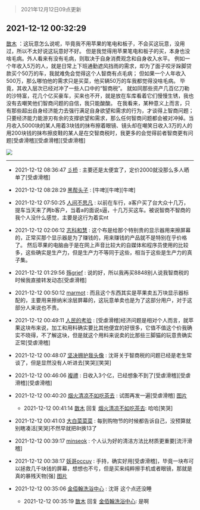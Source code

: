 > 2021年12月12日09点更新
<link rel="stylesheet" href="https://cdn.jsdelivr.net/gh/taotie6/sampleJSON@main/css/photo_show.css">
<meta name="referrer" content="no-referrer" />


 ## 2021-12-12 00:32:29 

 [㪚木](https://www.coolapk.com/feed/32066614?shareKey=YmE3N2U3MTQ3ZWJlNjFiNGRiNDE~) ：这玩意怎么说呢，毕竟我不用苹果的笔电和板子，不会买这玩意，没用过，所以不太好说这玩意好不好。
但是我觉得用苹果笔电和板子的买，本身也没啥毛病。外人看来有没有毛病，则取决于自身消费观念和自身收入水平。
例如一个年收入5万的人，就是日常上下班通勤遮风挡雨的需求<!--break-->，却为了面子咬牙跺脚贷款买个50万的车，我就难免会觉得这个人智商有点毛病；
但如果一个人年收入500万，那么哪怕他的需求只是买菜，他买辆50万的车我都觉得没啥毛病。
毕竟，其收入层次已经对冲了一些人口中的“智商税”。
就如同那些资产几百亿刀勒的沙特富，花几个亿买豪车，买来也不开，就是放在车库看着它们慢慢生锈，我也没有去嘲笑他们智商问题的自信，我只能酸酸。
在我看来，某种意义上而言，只有那些超出自身经济能力去强行满足自身欲望和需求的行为，才谈得上智商问题；只要经济能力能游刃有余的支撑欲望和需求，那么任何智商问题都会被对冲掉。当月收入5000块的某人用着3块钱的抹布擦着眼镜、镜头却在嘲笑日收入3万的人的用200块钱的抹布擦皮鞋的某人是在交智商税时，我更多的会觉得前者智商更有问题[受虐滑稽][受虐滑稽][受虐滑稽] 

<div class="album">
<img class="img-item" src="http://image.coolapk.com/feed/2018/1217/07/1081091_1545003920_5732@216x196.gif" />
</div>

 ------- 

- 2021-12-12 08:36:47 [彡桥](uid=3740933) : 主要还是太便宜了，定价2000就没那么多人晒单了[受虐滑稽] 

- 2021-12-12 08:28:29 [黑帮头子](uid=2838832) : [牛啤][牛啤][牛啤] 

- 2021-12-12 07:50:25 [人间不思凡](uid=2080265) : 以前在车行，a客户买了台大众十几万，提车当天来了两b客户，当着a的面说s逼，十几万买这车。被说智商不智商的我个人没什么感觉，主要是这行为着实nt 

- 2021-12-12 02:06:12 [志科和慧](uid=1503956) : 这个布是给那个特别贵的显示器用来擦屏幕的，正常买那个显示器是为了赚钱的，用来赚钱的产品就不是特别在乎价格了。
然后苹果的电脑由于是在网上声音比较大的自媒体和程序员使用的比较多，这些确实是生产力，但是生产力不等同于这些，相当于这些是生产力的真子集。 

- 2021-12-12 01:29:56 [殇grief](uid=4392516) : 说的好，所以我再买8848别人说我智商税的时候我直接转发动态[受虐滑稽] 

- 2021-12-12 00:50:12 [marmot](uid=814204) : 而且这个东西其实是苹果卖五万块显示器标配的，主要用来擦纳米涂层屏幕的，这玩意单卖也是为了这部分用户，对于这部分人来说也不贵。 

- 2021-12-12 00:49:11 [人民的考验](uid=3535328) : [受虐滑稽]经济问题是相对个人而言，就苹果这块布来说，加工和用料确实要比其他便宜的好很多，它值不值这个价我确实不晓得，不了解这块，但是就这个用料来说卖的比那些三脚猫的玩意贵确实正常[受虐滑稽] 

- 2021-12-12 00:48:07 [坚决拥护我头像](uid=1738203) : 沈哥关于智商税的问题已经是老生常谈了，但是显然没有人听进去[笑哭][笑哭] 

- 2021-12-12 00:46:06 [複禮](uid=1437066) : 日收入3个亿，已经想象不到了[受虐滑稽][受虐滑稽][受虐滑稽] 

- 2021-12-12 00:40:20 [烟火清凉不如吃茶去](uid=4279524) : 试图再发一遍[受虐滑稽] [图片](http://image.coolapk.com/feed/2021/1212/00/4279524_53a5974c_0819_7935_424@1067x769.png)

    - 2021-12-12 00:41:14 [㪚木](uid=1081091) 回复 [烟火清凉不如吃茶去](uid=4279524): 哈哈[笑哭] 

- 2021-12-12 00:41:03 [大白菜菜菜](uid=2081020) : 每到购物节的时候都告诉自己，没预算就别瞎凑活[笑哭]不然早就把8t换13了 

- 2021-12-12 00:39:17 [minseok](uid=2361006) : 个人认为好的清洁方法比材质更重要[流汗滑稽] 

- 2021-12-12 00:38:17 [妖哥occuy](uid=1388591) : 手持，确实好用[受虐滑稽]，毕竟一块布可以拯救几千块钱的屏幕，想想也不亏，但是买来纯粹擦手机或者眼镜，那就是真的暴残天物[强] [图片](http://image.coolapk.com/feed/2021/1212/00/1388591_720f1e95_0696_5717_323@3325x2494.jpeg)

- 2021-12-12 00:35:06 [金佰翰洗浴中心](uid=2777026) : 沈哥 这个点还没睡 

    - 2021-12-12 00:35:19 [㪚木](uid=1081091) 回复 [金佰翰洗浴中心](uid=2777026): 是啊 


